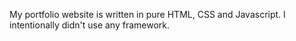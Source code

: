 My portfolio website is written in pure HTML, CSS and Javascript.
I intentionally didn't use any framework.
